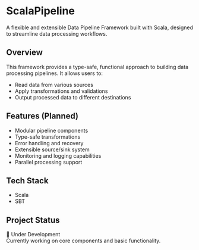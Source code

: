 # ScalaPipeline

A flexible and extensible Data Pipeline Framework built with Scala, designed to streamline data processing workflows.

## Overview

This framework provides a type-safe, functional approach to building data processing pipelines. It allows users to:
- Read data from various sources
- Apply transformations and validations
- Output processed data to different destinations

## Features (Planned)

- Modular pipeline components
- Type-safe transformations
- Error handling and recovery
- Extensible source/sink system
- Monitoring and logging capabilities
- Parallel processing support

## Tech Stack

- Scala
- SBT

## Project Status

🚧 Under Development  
Currently working on core components and basic functionality.